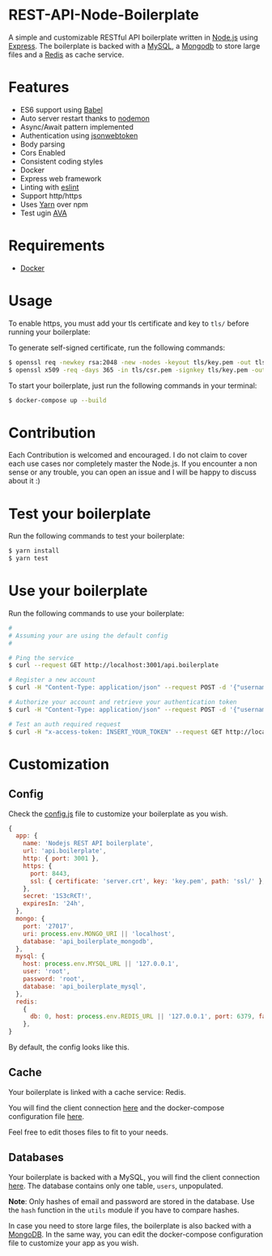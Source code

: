 # REST-API-Node-Boilerplate

A simple and customizable RESTful API boilerplate written in [Node.js](https://nodejs.org/en/) using [Express](https://expressjs.com/). The boilerplate is backed with a [MySQL](https://www.mysql.com/), a [Mongodb](https://www.mongodb.com/) to store large files and a [Redis](https://redis.io/) as cache service.



# Features

- ES6 support using [Babel](https://babeljs.io/)
- Auto server restart thanks to [nodemon](https://github.com/remy/nodemon)
- Async/Await pattern implemented
- Authentication using [jsonwebtoken](https://jwt.io/)
- Body parsing
- Cors Enabled
- Consistent coding styles
- Docker
- Express web framework
- Linting with [eslint](https://eslint.org/)
- Support http/https
- Uses [Yarn](https://yarnpkg.com/en/) over npm
- Test ugin [AVA](https://github.com/avajs/ava)



# Requirements

- [Docker](https://www.docker.com)



# Usage

To enable https, you must add your tls certificate and key to `tls/` before running your boilerplate:

To generate self-signed certificate, run the following commands:
```bash
$ openssl req -newkey rsa:2048 -new -nodes -keyout tls/key.pem -out tls/csr.pem
$ openssl x509 -req -days 365 -in tls/csr.pem -signkey tls/key.pem -out tls/server.crt
```

To start your boilerplate, just run the following commands in your terminal:

```bash
$ docker-compose up --build
```



# Contribution

Each Contribution is welcomed and encouraged. I do not claim to cover each use cases nor completely master the Node.js. If you encounter a non sense or any trouble, you can open an issue and I will be happy to discuss about it :)



# Test your boilerplate

Run the following commands to test your boilerplate:

 ```bash
$ yarn install
$ yarn test
 ```



# Use your boilerplate

Run the following commands to use your boilerplate:

 ```bash
#
# Assuming your are using the default config
#

# Ping the service 
$ curl --request GET http://localhost:3001/api.boilerplate

# Register a new account
$ curl -H "Content-Type: application/json" --request POST -d '{"username":"foo", "email":"foo@email.com", "password":"bar"}' http://localhost:3001/api.boilerplate/register

# Authorize your account and retrieve your authentication token
$ curl -H "Content-Type: application/json" --request POST -d '{"username":"foo", "password":"bar"}' http://localhost:3001/api.boilerplate/authorize

# Test an auth required request
$ curl -H "x-access-token: INSERT_YOUR_TOKEN" --request GET http://localhost:3001/api.boilerplate/hello
 ```



# Customization

## Config
Check the [config.js](https://github.com/TommyStarK/REST-API-Node-Boilerplate/blob/master/src/config.js) file to customize your boilerplate as you wish. 
    
  ```js
  {
    app: {
      name: 'Nodejs REST API boilerplate',
      url: 'api.boilerplate',
      http: { port: 3001 },
      https: {
        port: 8443,
        ssl: { certificate: 'server.crt', key: 'key.pem', path: 'ssl/' },
      },
      secret: '1S3cR€T!',
      expiresIn: '24h',
    },
    mongo: {
      port: '27017',
      uri: process.env.MONGO_URI || 'localhost',
      database: 'api_boilerplate_mongodb',
    },
    mysql: {
      host: process.env.MYSQL_URL || '127.0.0.1',
      user: 'root',
      password: 'root',
      database: 'api_boilerplate_mysql',
    },
    redis:
      {
        db: 0, host: process.env.REDIS_URL || '127.0.0.1', port: 6379, family: 4,
      },
  }
  ```

By default, the config looks like this.




## Cache

Your boilerplate is linked with a cache service: Redis. 

You will find the client connection [here](https://github.com/TommyStarK/REST-API-Node-Boilerplate/blob/master/src/cache/redis.js) and the docker-compose configuration file [here](https://github.com/TommyStarK/REST-API-Node-Boilerplate/blob/master/docker-compose.yml). 

Feel free to edit thoses files to fit to your needs.




## Databases

Your boilerplate is backed with a MySQL, you will find the client connection [here](https://github.com/TommyStarK/REST-API-Node-Boilerplate/tree/master/src/database/mysql.js).
The database contains only one table, `users`, unpopulated.


**Note**: Only hashes of email and password are stored in the database. Use the `hash` function in the 
`utils` module if you have to compare hashes.


In case you need to store large files, the boilerplate is also backed with a [MongoDB](https://github.com/TommyStarK/REST-API-Node-Boilerplate/tree/master/src/database/mongo.js).
In the same way, you can edit the docker-compose configuration file to customize your app as you wish.